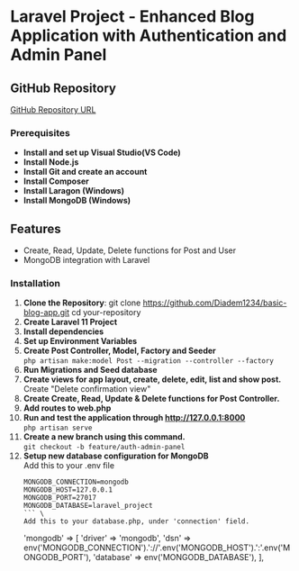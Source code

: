 # Laravel Project - Enhanced Blog Application with Authentication and Admin Panel

## GitHub Repository
[GitHub Repository URL](https://github.com/Diadem1234/basic-blog-app.git)


### Prerequisites
- **Install and set up Visual Studio(VS Code)**
- **Install Node.js**
- **Install Git and create an account**
- **Install Composer**
- **Install Laragon (Windows)**
- **Install MongoDB (Windows)**

## Features
- Create, Read, Update, Delete functions for Post and User
- MongoDB integration with Laravel


### Installation
1. **Clone the Repository**:
   git clone https://github.com/Diadem1234/basic-blog-app.git
   cd your-repository
2. **Create Laravel 11 Project**
3. **Install dependencies**
4. **Set up Environment Variables**
5. **Create Post Controller, Model, Factory and Seeder** \
    ``` php artisan make:model Post --migration --controller --factory ```
6. **Run Migrations and Seed database**
7. **Create views for app layout, create, delete, edit, list and show post.**
     Create "Delete confirmation view"
8. **Create Create, Read, Update & Delete functions for Post Controller.**
9. **Add routes to web.php**
10. **Run and test the application through http://127.0.0.1:8000** \
    ``` php artisan serve ```
11. **Create a new branch using this command.** \
    ```git checkout -b feature/auth-admin-panel```
12. **Setup new database configuration for MongoDB**\
    Add this to your .env file
    ```
    MONGODB_CONNECTION=mongodb
    MONGODB_HOST=127.0.0.1
    MONGODB_PORT=27017
    MONGODB_DATABASE=laravel_project
    ``` \
    Add this to your database.php, under 'connection' field.
    ```
    'mongodb' => [
    'driver'    => 'mongodb',
    'dsn'       => env('MONGODB_CONNECTION').'://'.env('MONGODB_HOST').':'.env('MONGODB_PORT'),
    'database'  => env('MONGODB_DATABASE'),
    ],
    ```
